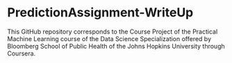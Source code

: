PredictionAssignment-WriteUp
============================

This GitHub repository corresponds to the Course Project of the Practical Machine Learning course of the Data Science Specialization offered by Bloomberg School of Public Health of the Johns Hopkins University through Coursera.
